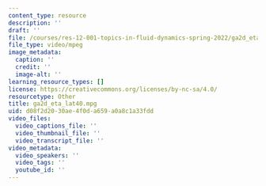 ```yaml
---
content_type: resource
description: ''
draft: ''
file: /courses/res-12-001-topics-in-fluid-dynamics-spring-2022/ga2d_eta_lat40.mpg
file_type: video/mpeg
image_metadata:
  caption: ''
  credit: ''
  image-alt: ''
learning_resource_types: []
license: https://creativecommons.org/licenses/by-nc-sa/4.0/
resourcetype: Other
title: ga2d_eta_lat40.mpg
uid: d08f2d20-30ae-4f0d-a659-a0a8c1a33fdd
video_files:
  video_captions_file: ''
  video_thumbnail_file: ''
  video_transcript_file: ''
video_metadata:
  video_speakers: ''
  video_tags: ''
  youtube_id: ''
---
```

